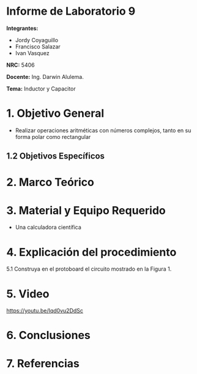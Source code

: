 # Informe de Laboratorio 9
**Integrantes:**

- Jordy Coyaguillo
- Francisco Salazar
- Ivan Vasquez

 **NRC:** 5406
 
 **Docente:** Ing. Darwin Alulema.
 
 **Tema:** Inductor y Capacitor
# 1. Objetivo General

- Realizar operaciones aritméticas con números complejos, tanto en su forma polar como rectangular

## 1.2 Objetivos Específicos



# 2. Marco Teórico



# 3. Material y Equipo Requerido

- Una calculadora científica

# 4. Explicación del procedimiento

5.1 Construya en el protoboard el circuito mostrado en la Figura 1.



# 5. Video

https://youtu.be/Iqd0vu2DdSc

# 6. Conclusiones


# 7. Referencias

